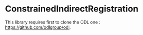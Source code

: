 # ConstrainedIndirectRegistration

This library requires first to clone the ODL one : https://github.com/odlgroup/odl.
